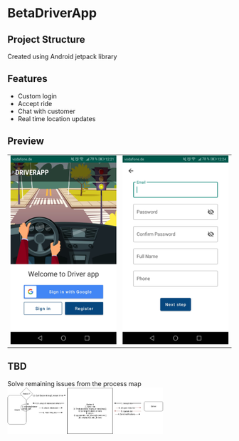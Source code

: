 # BetaDriverApp

## Project Structure

Created using Android jetpack library

## Features

* Custom login
* Accept ride
* Chat with customer
* Real time location updates

## Preview

<table>
  <tr>
    <td> 
      <img width="350px" src="https://raw.githubusercontent.com/rgherta/BetaDriverApp/master/dr1.jpeg" alt="screen" title="Main screen" />
    </td>
    <td> 
      <img width="350px" src="https://raw.githubusercontent.com/rgherta/BetaDriverApp/master/drv2.jpeg" alt="screen" title="Registration screen" />
    </td>
  </tr>
</table>


## TBD
Solve remaining issues from the process map
<img width="350px" src="https://raw.githubusercontent.com/rgherta/BetaDriverApp/master/proc2.jpg" alt="map" title="process map" />
